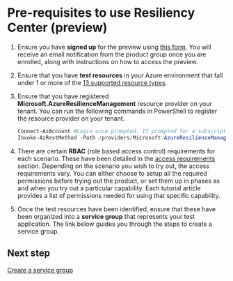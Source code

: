 # Pre-requisites to use Resiliency Center (preview)

1. Ensure you have **signed up** for the preview using [this form](https://forms.office.com/r/hzN515nbM9). You will receive an email notification from the product group once you are enrolled, along with instructions on how to access the preview.

2. Ensure that you have **test resources** in your Azure environment that fall under 1 or more of the [13 supported resource types](./SupportMatrix.md#Supported-Resource-Types).

3. Ensure that you have registered **Microsoft.AzureResilienceManagement** resource provider on your tenant. You can run the following commands in PowerShell to register the resource provider on your tenant.

    ```powershell
    Connect-AzAccount #Login once prompted. If prompted for a subscription id, you can use any subscription within your tenant
    Invoke-AzRestMethod -Path /providers/Microsoft.AzureResilienceManagement/register?api-version=2021-04-01 -Method POST #Check for successful registration (status code 200)
    ```

4. There are certain **RBAC** (role based access control) requirements for each scenario. These have been detailed in the [access requirements](rbac.md) section. Depending on the scenario you wish to try out, the access requirements vary. You can either choose to setup all the required permissions before trying out the product, or set them up in phases as and when you try out a particular capability. Each tutorial article provides a list of permissions needed for using that specific capability.

5. Once the test resources have been identified, ensure that these have been organized into a **service group** that represents your test application. The link below guides you through the steps to create a service group.

## Next step

[Create a service group](CreateServiceGroup.md)
